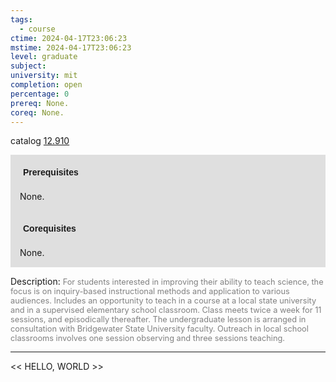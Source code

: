 ```yaml
---
tags:
  - course
ctime: 2024-04-17T23:06:23
mstime: 2024-04-17T23:06:23
level: graduate
subject: 
university: mit
completion: open
percentage: 0
prereq: None.
coreq: None.
---
```


catalog [12.910](http://student.mit.edu/catalog/m12c.html#12.910)

<span style="display: block; padding: 15px; background-color: rgb(100, 100, 100, 0.2);"><font id="m_prereq866_0" style="display: block; font-family: Arial, sans-serif; font-weight: bold; padding: 5px">Prerequisites</font><br><span id="prereq866_0">None.</span></span>
<span style="display: block; padding: 15px; background-color: rgb(100, 100, 100, 0.2);"><font id="m_coreq866_0" style="display: block; font-family: Arial, sans-serif; font-weight: bold; padding: 5px">Corequisites</font><br><span id="coreq866_0">None.</span></span>

<font style="">Description:</font>
<font style="color: grey; font-size: 0.8rem;">For students interested in improving their ability to teach science, the focus is on inquiry-based instructional methods and application to various audiences. Includes an opportunity to teach in a course at a local state university and in a supervised elementary school classroom. Class meets twice a week for 11 sessions, and episodically thereafter. The undergraduate lesson is arranged in consultation with Bridgewater State University faculty. Outreach in local school classrooms involves one session observing and three sessions teaching.</font>



---

<< HELLO, WORLD >>
